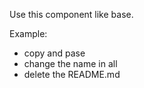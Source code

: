 Use this component like base.

Example:

- copy and pase
- change the name in all
- delete the README.md